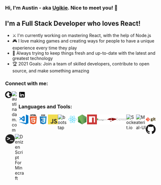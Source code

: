 ### Hi, I'm Austin - aka [Ugikie][website]. Nice to meet you! 👋

## I'm a Full Stack Developer who loves React!

- ⚔ I'm currently working on mastering React, with the help of Node.js
- 🎮 I love making games and creating ways for people to have a unique experience every time they play
- 📅 Always trying to keep things fresh and up-to-date with the latest and greatest technology
- 🏆 2021 Goals: Join a team of skilled developers, contribute to open source, and make something amazing

### Connect with me:

[<img align="left" alt="austinadam.com" width="22px" src="https://raw.githubusercontent.com/iconic/open-iconic/master/svg/globe.svg" />][website]
[<img align="left" alt="austinadam.com" width="22px" src="https://upload.wikimedia.org/wikipedia/commons/7/7e/Gmail_icon_%282020%29.svg" />][email]
[<img align="left" alt="Austin Adam on LinkedIn" width="22px" src="https://raw.githubusercontent.com/simple-icons/simple-icons/develop/icons/linkedin.svg" />][linkedin]

<br />

### Languages and Tools:

[<img align="left" alt="Visual Studio Code" width="32px" src="https://raw.githubusercontent.com/github/explore/master/topics/visual-studio-code/visual-studio-code.png" />](https://code.visualstudio.com/)
[<img align="left" alt="HTML5" width="32px" src="https://raw.githubusercontent.com/github/explore/master/topics/html/html.png" />](https://developer.mozilla.org/en-US/docs/Web/Guide/HTML/HTML5)
[<img align="left" alt="CSS3" width="32px" src="https://raw.githubusercontent.com/github/explore/master/topics/css/css.png" />](https://developer.mozilla.org/en-US/docs/Archive/CSS3)
[<img align="left" alt="JavaScript" width="32px" src="https://raw.githubusercontent.com/github/explore/master/topics/javascript/javascript.png" />](https://www.javascript.com/)
[<img align="left" alt="bootstap" width="32px" src="https://getbootstrap.com/docs/5.0/assets/brand/bootstrap-logo.svg" />](https://getbootstrap.com/)
[<img align="left" alt="React" width="32px" src="https://raw.githubusercontent.com/github/explore/master/topics/react/react.png" />](https://reactjs.org/)
[<img align="left" alt="Node.js" width="32px" src="https://raw.githubusercontent.com/github/explore/master/topics/nodejs/nodejs.png" />](https://nodejs.org/en/)
[<img align="left" alt="npm" width="32px" src="https://raw.githubusercontent.com/github/explore/master/topics/npm/npm.png" />](https://www.npmjs.com/)
[<img align="left" alt="MongoDB" width="32px" src="https://raw.githubusercontent.com/github/explore/master/topics/mongodb/mongodb.png" />](https://www.mongodb.com/)
[<img align="left" alt="Mongoose" width="32px" src="https://raw.githubusercontent.com/github/explore/master/topics/mongoose/mongoose.png" />](https://mongoosejs.com/)
[<img align="left" alt="ExpressJS" width="32px" src="https://raw.githubusercontent.com/github/explore/master/topics/express/express.png" />](https://expressjs.com/)
[<img align="left" alt="Socket.io" width="32px" src="https://upload.wikimedia.org/wikipedia/commons/thumb/9/96/Socket-io.svg/1024px-Socket-io.svg.png" />](https://socket.io/)
[<img align="left" alt="Material-UI" width="32px" src="https://material-ui.com/static/logo_raw.svg" />](https://material-ui.com/)
[<img align="left" alt="Git" width="32px" src="https://raw.githubusercontent.com/github/explore/master/topics/git/git.png" />](https://git-scm.com/)
[<img align="left" alt="GitHub" width="32px" src="https://raw.githubusercontent.com/github/explore/master/topics/github/github.png" />](https://github.com/)
[<img align="left" alt="Terminal / Linux / Unix" width="32px" src="https://raw.githubusercontent.com/github/explore/master/topics/terminal/terminal.png" />](https://ubuntu.com/)
[<img align="left" alt="Denizen Script For Minecraft" width="32px" src="https://avatars1.githubusercontent.com/u/8698408?s=400&v=4" />](https://github.com/DenizenScript/Denizen)

<br />
<br />

[website]: https://www.austinadam.com
[email]: mailto:austinadam42@gmail.com
[linkedin]: https://www.linkedin.com/in/austin-adam-56771068/
